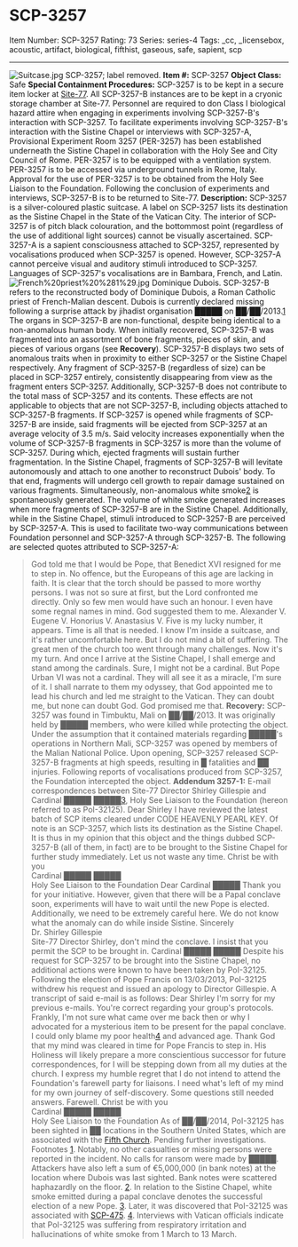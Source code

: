 # SCP-3257
Item Number: SCP-3257
Rating: 73
Series: series-4
Tags: _cc, _licensebox, acoustic, artifact, biological, fifthist, gaseous, safe, sapient, scp

---

![Suitcase.jpg](https://scp-wiki.wdfiles.com/local--files/scp-3257/Suitcase.jpg)
SCP-3257; label removed.
**Item #:** SCP-3257
**Object Class:** Safe
**Special Containment Procedures:** SCP-3257 is to be kept in a secure item locker at [Site-77](/secure-facility-dossier-site-77). All SCP-3257-B instances are to be kept in a cryonic storage chamber at Site-77. Personnel are required to don Class I biological hazard attire when engaging in experiments involving SCP-3257-B's interaction with SCP-3257.
To facilitate experiments involving SCP-3257-B's interaction with the Sistine Chapel or interviews with SCP-3257-A, Provisional Experiment Room 3257 (PER-3257) has been established underneath the Sistine Chapel in collaboration with the Holy See and City Council of Rome. PER-3257 is to be equipped with a ventilation system. PER-3257 is to be accessed via underground tunnels in Rome, Italy. Approval for the use of PER-3257 is to be obtained from the Holy See Liaison to the Foundation. Following the conclusion of experiments and interviews, SCP-3257-B is to be returned to Site-77.
**Description:** SCP-3257 is a silver-coloured plastic suitcase. A label on SCP-3257 lists its destination as the Sistine Chapel in the State of the Vatican City. The interior of SCP-3257 is of pitch black colouration, and the bottommost point (regardless of the use of additional light sources) cannot be visually ascertained.
SCP-3257-A is a sapient consciousness attached to SCP-3257, represented by vocalisations produced when SCP-3257 is opened. However, SCP-3257-A cannot perceive visual and auditory stimuli introduced to SCP-3257. Languages of SCP-3257's vocalisations are in Bambara, French, and Latin.
![French%20priest%20%281%29.jpg](https://scp-wiki.wdfiles.com/local--files/scp-3257/French%20priest%20%281%29.jpg)
Dominique Dubois.
SCP-3257-B refers to the reconstructed body of Dominique Dubois, a Roman Catholic priest of French-Malian descent. Dubois is currently declared missing following a surprise attack by jihadist organisation █████ on ██/██/2013.[1](javascript:;)
The organs in SCP-3257-B are non-functional, despite being identical to a non-anomalous human body. When initially recovered, SCP-3257-B was fragmented into an assortment of bone fragments, pieces of skin, and pieces of various organs (see **Recovery**). SCP-3257-B displays two sets of anomalous traits when in proximity to either SCP-3257 or the Sistine Chapel respectively.
Any fragment of SCP-3257-B (regardless of size) can be placed in SCP-3257 entirely, consistently disappearing from view as the fragment enters SCP-3257. Additionally, SCP-3257-B does not contribute to the total mass of SCP-3257 and its contents. These effects are not applicable to objects that are not SCP-3257-B, including objects attached to SCP-3257-B fragments.
If SCP-3257 is opened while fragments of SCP-3257-B are inside, said fragments will be ejected from SCP-3257 at an average velocity of 3.5 m/s. Said velocity increases exponentially when the volume of SCP-3257-B fragments in SCP-3257 is more than the volume of SCP-3257. During which, ejected fragments will sustain further fragmentation.
In the Sistine Chapel, fragments of SCP-3257-B will levitate autonomously and attach to one another to reconstruct Dubois' body. To that end, fragments will undergo cell growth to repair damage sustained on various fragments. Simultaneously, non-anomalous white smoke[2](javascript:;) is spontaneously generated. The volume of white smoke generated increases when more fragments of SCP-3257-B are in the Sistine Chapel.
Additionally, while in the Sistine Chapel, stimuli introduced to SCP-3257-B are perceived by SCP-3257-A. This is used to facilitate two-way communications between Foundation personnel and SCP-3257-A through SCP-3257-B. The following are selected quotes attributed to SCP-3257-A:
> God told me that I would be Pope, that Benedict XVI resigned for me to step in. No offence, but the Europeans of this age are lacking in faith. It is clear that the torch should be passed to more worthy persons. I was not so sure at first, but the Lord confronted me directly. Only so few men would have such an honour.
> I even have some regnal names in mind. God suggested them to me. Alexander V. Eugene V. Honorius V. Anastasius V. Five is my lucky number, it appears.
> Time is all that is needed. I know I'm inside a suitcase, and it's rather uncomfortable here. But I do not mind a bit of suffering. The great men of the church too went through many challenges. Now it's my turn.
> And once I arrive at the Sistine Chapel, I shall emerge and stand among the cardinals. Sure, I might not be a cardinal. But Pope Urban VI was not a cardinal.
> They will all see it as a miracle, I'm sure of it. I shall narrate to them my odyssey, that God appointed me to lead his church and led me straight to the Vatican. They can doubt me, but none can doubt God. God promised me that.
**Recovery:** SCP-3257 was found in Timbuktu, Mali on ██/██/2013. It was originally held by █████ members, who were killed while protecting the object. Under the assumption that it contained materials regarding █████'s operations in Northern Mali, SCP-3257 was opened by members of the Malian National Police. Upon opening, SCP-3257 released SCP-3257-B fragments at high speeds, resulting in █ fatalities and ██ injuries. Following reports of vocalisations produced from SCP-3257, the Foundation intercepted the object.
**Addendum 3257-1:** E-mail correspondences between Site-77 Director Shirley Gillespie and Cardinal █████ █████[3](javascript:;), Holy See Liaison to the Foundation (hereon referred to as PoI-32125).
> Dear Shirley
> I have reviewed the latest batch of SCP items cleared under CODE HEAVENLY PEARL KEY. Of note is an SCP-3257, which lists its destination as the Sistine Chapel. It is thus in my opinion that this object and the things dubbed SCP-3257-B (all of them, in fact) are to be brought to the Sistine Chapel for further study immediately. Let us not waste any time.
> Christ be with you  
>  Cardinal █████ █████  
>  Holy See Liaison to the Foundation
> Dear Cardinal █████
> Thank you for your initiative. However, given that there will be a Papal conclave soon, experiments will have to wait until the new Pope is elected. Additionally, we need to be extremely careful here. We do not know what the anomaly can do while inside Sistine.
> Sincerely  
>  Dr. Shirley Gillespie  
>  Site-77 Director
> Shirley, don't mind the conclave. I insist that you permit the SCP to be brought in.
> Cardinal █████ █████
Despite his request for SCP-3257 to be brought into the Sistine Chapel, no additional actions were known to have been taken by PoI-32125.
Following the election of Pope Francis on 13/03/2013, PoI-32125 withdrew his request and issued an apology to Director Gillespie. A transcript of said e-mail is as follows:
> Dear Shirley
> I'm sorry for my previous e-mails. You're correct regarding your group's protocols. Frankly, I'm not sure what came over me back then or why I advocated for a mysterious item to be present for the papal conclave. I could only blame my poor health[4](javascript:;) and advanced age.
> Thank God that my mind was cleared in time for Pope Francis to step in. His Holiness will likely prepare a more conscientious successor for future correspondences, for I will be stepping down from all my duties at the church. I express my humble regret that I do not intend to attend the Foundation's farewell party for liaisons. I need what's left of my mind for my own journey of self-discovery. Some questions still needed answers.
> Farewell.
> Christ be with you  
>  Cardinal █████ █████  
>  Holy See Liaison to the Foundation
As of ██/██/2014, PoI-32125 has been sighted in ██ locations in the Southern United States, which are associated with the [Fifth Church](/fifthist-hub). Pending further investigations.
Footnotes
[1](javascript:;). Notably, no other casualties or missing persons were reported in the incident. No calls for ransom were made by █████. Attackers have also left a sum of €5,000,000 (in bank notes) at the location where Dubois was last sighted. Bank notes were scattered haphazardly on the floor.
[2](javascript:;). In relation to the Sistine Chapel, white smoke emitted during a papal conclave denotes the successful election of a new Pope.
[3](javascript:;). Later, it was discovered that PoI-32125 was associated with [SCP-475](/scp-475).
[4](javascript:;). Interviews with Vatican officials indicate that PoI-32125 was suffering from respiratory irritation and hallucinations of white smoke from 1 March to 13 March.